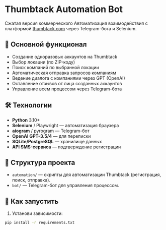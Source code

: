 # Thumbtack Automation Bot

Сжатая версия коммерческого Автоматизация взаимодействия с платформой [thumbtack.com](https://www.thumbtack.com) через Telegram-бота и Selenium.

## 📌 Основной функционал

- Создание одноразовых аккаунтов на Thumbtack
- Выбор локации (по ZIP-коду)
- Поиск компаний по выбранной локации
- Автоматическая отправка запросов компаниям
- Ведение диалога с компаниями через GPT (OpenAI)
- Оставление отзывов от лица созданных аккаунтов
- Управление всем процессом через Telegram-бота

## 🛠 Технологии

- **Python** 3.10+
- **Selenium** / Playwright — автоматизация браузера
- **aiogram** / pyrogram — Telegram-бот
- **OpenAI GPT-3.5/4** — для переписки
- **SQLite/PostgreSQL** — хранилище данных
- **API SMS-сервиса** — подтверждение регистрации

## 📂 Структура проекта

- `automation/` — скрипты для автоматизации Thumbtack (регистрация, поиск, отправка).
- `bot/` — Telegram-бот для управления процессом.

## 🚀 Как запустить

1. Установи зависимости:

```bash
pip install -r requirements.txt
